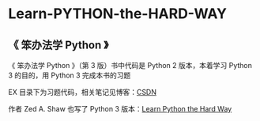 # Learn-PYTHON-the-HARD-WAY
## 《 笨办法学 Python 》
《 笨办法学 Python 》（第 3 版）书中代码是 Python 2 版本，本着学习 Python 3 的目的，用 Python 3 完成本书的习题

 EX 目录下为习题代码，相关笔记见博客：[CSDN](https://blog.csdn.net/yz19930510/article/details/80514045)

 作者 Zed A. Shaw 也写了 Python 3 版本：[Learn Python the Hard Way](https://learnpythonthehardway.org/python3/)
